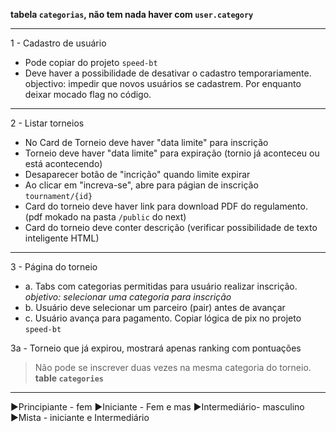 **tabela `categorias`, não tem nada haver com `user.category`**

---

1 - Cadastro de usuário

- Pode copiar do projeto `speed-bt`
- Deve haver a possibilidade de desativar o cadastro temporariamente.
  objectivo: impedir que novos usuários se cadastrem. Por enquanto deixar mocado flag no código.

---

2 - Listar torneios

- No Card de Torneio deve haver "data limite" para inscrição
- Torneio deve haver "data limite" para expiração (tornio já aconteceu ou está acontecendo)
- Desaparecer botão de "incrição" quando limite expirar
- Ao clicar em "increva-se", abre para págian de inscrição `tournament/{id}`
- Card do torneio deve haver link para download PDF do regulamento. (pdf mokado na pasta `/public` do next)
- Card do torneio deve conter descrição (verificar possibilidade de texto inteligente HTML)

---

3 - Página do torneio

- a. Tabs com categorias permitidas para usuário realizar inscrição. _objetivo: selecionar uma categoria para inscrição_
- b. Usuário deve selecionar um parceiro (pair) antes de avançar
- c. Usuário avança para pagamento. Copiar lógica de pix no projeto `speed-bt`

3a - Torneio que já expirou, mostrará apenas ranking com pontuações

> Não pode se inscrever duas vezes na mesma categoria do torneio. **table `categories`**

---

▶️Principiante - fem
▶️Iniciante - Fem e mas
▶️Intermediário- masculino
▶️Mista - iniciante e Intermediário
